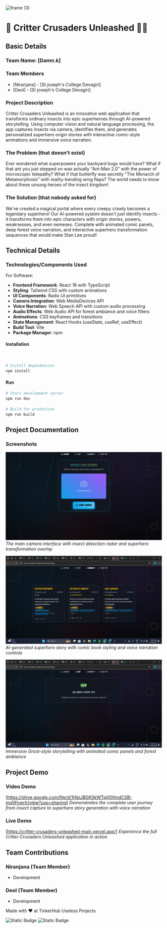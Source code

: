 <img width="3188" height="1202" alt="frame (3)" src="https://github.com/user-attachments/assets/517ad8e9-ad22-457d-9538-a9e62d137cd7" />

# 🦗 Critter Crusaders Unleashed 🦸‍♂️

## Basic Details
### Team Name: [Damn.k]

### Team Members
- [Niranjana] - [St joseph's College Devagiri]
- [Deol] - [St joseph's College Devagiri]

### Project Description
Critter Crusaders Unleashed is an innovative web application that transforms ordinary insects into epic superheroes through AI-powered storytelling. Using computer vision and natural language processing, the app captures insects via camera, identifies them, and generates personalized superhero origin stories with interactive comic-style animations and immersive voice narration.

### The Problem (that doesn't exist)
Ever wondered what superpowers your backyard bugs would have? What if that ant you just stepped on was actually "Ant-Man 2.0" with the power of microscopic telepathy? What if that butterfly was secretly "The Monarch of Metamorphosis" with reality-bending wing flaps? The world needs to know about these unsung heroes of the insect kingdom!

### The Solution (that nobody asked for)
We've created a magical portal where every creepy crawly becomes a legendary superhero! Our AI-powered system doesn't just identify insects - it transforms them into epic characters with origin stories, powers, weaknesses, and even nemeses. Complete with animated comic panels, deep forest voice narration, and interactive superhero transformation sequences that would make Stan Lee proud!

## Technical Details
### Technologies/Components Used
For Software:
- **Frontend Framework**: React 18 with TypeScript
- **Styling**: Tailwind CSS with custom animations
- **UI Components**: Radix UI primitives
- **Camera Integration**: Web MediaDevices API
- **Voice Narration**: Web Speech API with custom audio processing
- **Audio Effects**: Web Audio API for forest ambiance and voice filters
- **Animations**: CSS keyframes and transitions
- **State Management**: React Hooks (useState, useRef, useEffect)
- **Build Tool**: Vite
- **Package Manager**: npm


#### Installation
```bash


# Install dependencies
npm install
```

#### Run
```bash
# Start development server
npm run dev

# Build for production
npm run build


```


## Project Documentation

### Screenshots

![Camera Interface](https://github.com/s87059445-cell/critter-crusaders-unleashed-main/blob/main/home.png?raw=true)
*The main camera interface with insect detection radar and superhero transformation overlay*

![Story Generation](https://github.com/s87059445-cell/critter-crusaders-unleashed-main/blob/main/home3.png?raw=true)
*AI-generated superhero story with comic book styling and voice narration controls*

![Groot Narrator](https://github.com/s87059445-cell/critter-crusaders-unleashed-main/blob/main/home2.png?raw=true)
*Immersive Groot-style storytelling with animated comic panels and forest ambiance*


## Project Demo

### Video Demo
[https://drive.google.com/file/d/1HbiJBGK0kWTpj00jImdCSB-mq5FnwrIr/view?usp=sharing]
*Demonstrates the complete user journey from insect capture to superhero story generation with voice narration*

### Live Demo
[https://critter-crusaders-unleashed-main.vercel.app/]
*Experience the full Critter Crusaders Unleashed application in action*

## Team Contributions

### Niranjana (Team Member)
- Development

### Deol (Team Member)
- Development


Made with ❤️ at TinkerHub Useless Projects 

![Static Badge](https://img.shields.io/badge/TinkerHub-24?color=%23000000&link=https%3A%2F%2Fwww.tinkerhub.org%2F)
![Static Badge](https://img.shields.io/badge/UselessProjects--25-25?link=https%3A%2F%2Fwww.tinkerhub.org%2Fevents%2FQ2Q1TQKX6Q%2FUseless%2520Projects)


